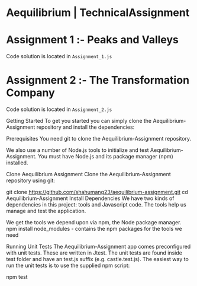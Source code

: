 # Aequilibrium ​| ​Technical ​Assignment
 
# Assignment 1 :- Peaks and Valleys
Code solution is located in `Assignment_1.js`

# Assignment 2 :- The Transformation Company
Code solution is located in `Assignment_2.js`

Getting Started
To get you started you can simply clone the Aequilibrium-Assignment repository and install the dependencies:

Prerequisites
You need git to clone the Aequilibrium-Assignment repository.

We also use a number of Node.js tools to initialize and test Aequilibrium-Assignment. You must have Node.js and its package manager (npm) installed.

Clone Aequilibrium Assignment
Clone the Aequilibrium-Assignment repository using git:

git clone https://github.com/shahumang23/aequilibrium-assignment.git
cd Aequilibrium-Assignment
Install Dependencies
We have two kinds of dependencies in this project: tools and Javascript code. The tools help us manage and test the application.

We get the tools we depend upon via npm, the Node package manager.
npm install
node_modules - contains the npm packages for the tools we need

Running Unit Tests
The Aequilibrium-Assignment app comes preconfigured with unit tests. These are written in Jtest. 
The unit tests are found inside test folder and have an test.js suffix (e.g. castle.test.js).
The easiest way to run the unit tests is to use the supplied npm script:

npm test